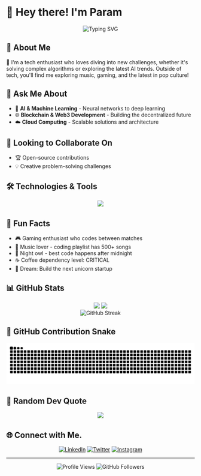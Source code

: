 # 👋 Hey there! I'm Param 
  
<div align="center">
  <img src="https://readme-typing-svg.herokuapp.com?font=Fira+Code&pause=1000&color=36BCF7&center=true&vCenter=true&width=435&lines=Tech+Enthusiast+%F0%9F%9A%80;AI+%26+ML+Explorer+%F0%9F%A7%A0;Web3+Developer+%F0%9F%8C%90;Always+Learning+%F0%9F%93%9A" alt="Typing SVG" /> 
</div> 

## 🚀 About Me

🔭 I'm a tech enthusiast who loves diving into new challenges, whether it's solving complex algorithms or exploring the latest AI trends. Outside of tech, you'll find me exploring music, gaming, and the latest in pop culture! 

## 💬 Ask Me About 

- 🧠 **AI & Machine Learning** - Neural networks to deep learning
- 🌐 **Blockchain & Web3 Development** - Building the decentralized future
- ☁️ **Cloud Computing** - Scalable solutions and architecture
 
## 👯 Looking to Collaborate On
 
- 🏆 Open-source contributions
- 💡 Creative problem-solving challenges

## 🛠️ Technologies & Tools 
 

<p align="center">
<img src="https://skillicons.dev/icons?i=python,cpp,c,tensorflow,html,css,gcp,postman,git,linux,java,javascript,typescript,react,vite,aws,mysql,next,netlify,mongodb,express,nodejs,figma,tailwind,discord,fastapi,flask,github,kali,md,opencv,pytorch,sklearn,vercel,yarn,npm,unity,githubactions,cloudflare,powershell,terraform,docker,jenkins,go&perline=8&theme=dark" />
</p>
 


## 🎯 Fun Facts

- 🎮 Gaming enthusiast who codes between matches
- 🎵 Music lover - coding playlist has 500+ songs
- 🌙 Night owl - best code happens after midnight
- ☕ Coffee dependency level: CRITICAL
- 🚀 Dream: Build the next unicorn startup

## 📊 GitHub Stats 

<div align="center">
  <img height="180em" src="https://github-readme-stats.vercel.app/api?username=param20h&show_icons=true&theme=dracula&include_all_commits=true&count_private=true&hide_border=true"/>
  <img height="180em" src="https://github-readme-stats.vercel.app/api/top-langs/?username=param20h&layout=compact&langs_count=8&theme=dracula&hide_border=true"/>
</div>

<div align="center">
  <img src="https://github-readme-streak-stats.herokuapp.com/?user=param20h&theme=dracula&hide_border=true" alt="GitHub Streak" />
</div>

## 🐍 GitHub Contribution Snake

<div align="center">
  <img src="https://github.com/param20h/param20h/blob/output/github-contribution-grid-snake-dark.svg" alt="GitHub Contributions Snake" />
</div>

## 💭 Random Dev Quote

<div align="center">
  <img src="https://quotes-github-readme.vercel.app/api?type=horizontal&theme=tokyonight" />
</div>

## 🌐 Connect with Me.

<div align="center">

[![LinkedIn](https://img.shields.io/badge/LinkedIn-0077B5?style=for-the-badge&logo=linkedin&logoColor=white)](https://www.linkedin.com/in/param20h)
[![Twitter](https://img.shields.io/badge/Twitter-1DA1F2?style=for-the-badge&logo=twitter&logoColor=white)](https://x.com/param20h)
[![Instagram](https://img.shields.io/badge/Instagram-E4405F?style=for-the-badge&logo=instagram&logoColor=white)](https://www.instagram.com/param.060)

</div>

---

<div align="center">
  <img src="https://komarev.com/ghpvc/?username=param20h&label=Profile%20Views&color=0e75b6&style=flat" alt="Profile Views" />
  <img src="https://img.shields.io/github/followers/param20h?label=Followers&style=social" alt="GitHub Followers" />
</div>
